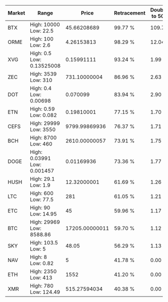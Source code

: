 | Market | Range | Price| Retracement | Doubles to 50% |
| --- | --- | --- | --- | --- |
| BTX | High: 10000<br />Low: 22.5 | 45.66208689 | 99.77 % | 109.75 |
| ORME | High: 100<br />Low: 2.6 | 4.26153813 | 98.29 % | 12.04 |
| XVG | High: 0.5<br />Low: 0.13525008 | 0.15991111 | 93.24 % | 1.99 |
| ZEC | High: 3539<br />Low: 310 | 731.10000004 | 86.96 % | 2.63 |
| DOT | High: 0.4<br />Low: 0.00698 | 0.070099 | 83.94 % | 2.90 |
| ETN | High: 0.59<br />Low: 0.082 | 0.19810001 | 77.15 % | 1.70 |
| CEFS | High: 29999<br />Low: 3550 | 9799.99869936 | 76.37 % | 1.71 |
| BCH | High: 8700<br />Low: 460 | 2610.00000057 | 73.91 % | 1.75 |
| DOGE | High: 0.03991<br />Low: 0.001457 | 0.01169936 | 73.36 % | 1.77 |
| HUSH | High: 29.1<br />Low: 1.9 | 12.32000001 | 61.69 % | 1.26 |
| LTC | High: 600<br />Low: 77.5 | 281 | 61.05 % | 1.21 |
| ETC | High: 90<br />Low: 14.95 | 45 | 59.96 % | 1.17 |
| BTC | High: 29969<br />Low: 8588.86 | 17205.00000011 | 59.70 % | 1.12 |
| SKY | High: 103.5<br />Low: 5 | 48.05 | 56.29 % | 1.13 |
| NAV | High: 8<br />Low: 0.82 | 5 | 41.78 % | 0.00 |
| ETH | High: 2350<br />Low: 413 | 1552 | 41.20 % | 0.00 |
| XMR | High: 780<br />Low: 124.49 | 515.27594034 | 40.38 % | 0.00 |
